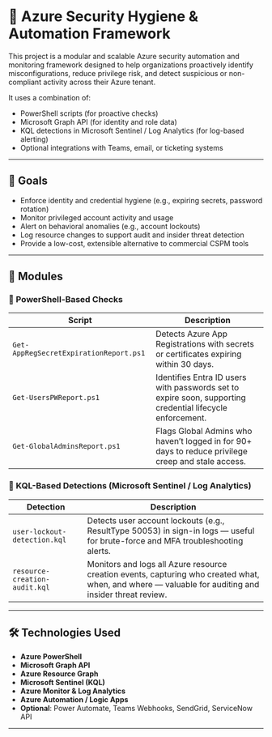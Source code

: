 # 🔐 Azure Security Hygiene & Automation Framework

This project is a modular and scalable Azure security automation and monitoring framework designed to help organizations proactively identify misconfigurations, reduce privilege risk, and detect suspicious or non-compliant activity across their Azure tenant.

It uses a combination of:
- PowerShell scripts (for proactive checks)
- Microsoft Graph API (for identity and role data)
- KQL detections in Microsoft Sentinel / Log Analytics (for log-based alerting)
- Optional integrations with Teams, email, or ticketing systems

---

## 📌 Goals

- Enforce identity and credential hygiene (e.g., expiring secrets, password rotation)
- Monitor privileged account activity and usage
- Alert on behavioral anomalies (e.g., account lockouts)
- Log resource changes to support audit and insider threat detection
- Provide a low-cost, extensible alternative to commercial CSPM tools

---

## 🧩 Modules

### 🔹 PowerShell-Based Checks

| Script | Description |
|--------|-------------|
| `Get-AppRegSecretExpirationReport.ps1` | Detects Azure App Registrations with secrets or certificates expiring within 30 days. |
| `Get-UsersPWReport.ps1` | Identifies Entra ID users with passwords set to expire soon, supporting credential lifecycle enforcement. |
| `Get-GlobalAdminsReport.ps1` | Flags Global Admins who haven’t logged in for 90+ days to reduce privilege creep and stale access. |

### 🔹 KQL-Based Detections (Microsoft Sentinel / Log Analytics)

| Detection | Description |
|-----------|-------------|
| `user-lockout-detection.kql` | Detects user account lockouts (e.g., ResultType 50053) in sign-in logs — useful for brute-force and MFA troubleshooting alerts. |
| `resource-creation-audit.kql` | Monitors and logs all Azure resource creation events, capturing who created what, when, and where — valuable for auditing and insider threat review. |

---

## 🛠 Technologies Used

- **Azure PowerShell**
- **Microsoft Graph API**
- **Azure Resource Graph**
- **Microsoft Sentinel (KQL)**
- **Azure Monitor & Log Analytics**
- **Azure Automation / Logic Apps**
- **Optional**: Power Automate, Teams Webhooks, SendGrid, ServiceNow API

---


